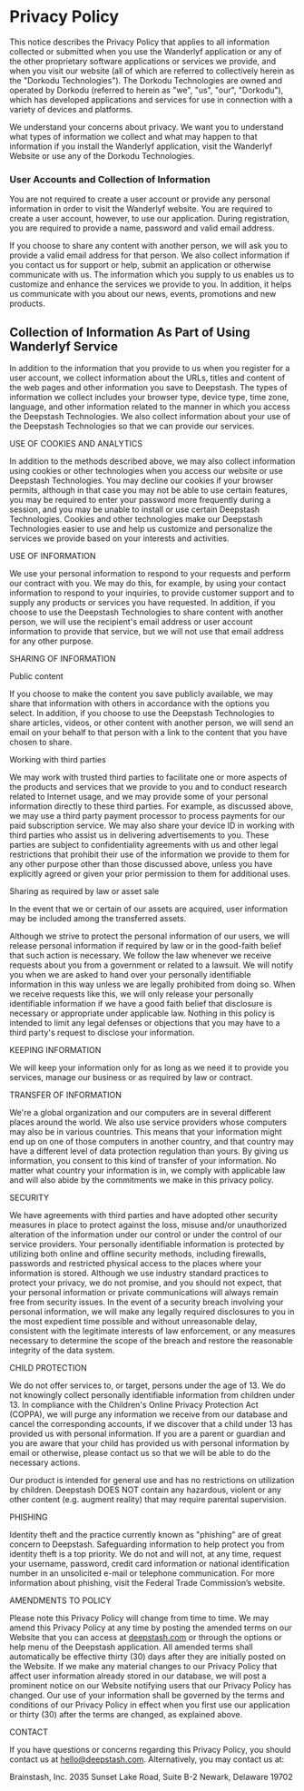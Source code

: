 # Privacy Policy

This notice describes the Privacy Policy that applies to all information collected or submitted when you use the Wanderlyf application or any of the other proprietary software applications or services we provide, and when you visit our website (all of which are referred to collectively herein as the "Dorkodu Technologies"). The Dorkodu Technologies are owned and operated by Dorkodu (referred to herein as "we", "us", "our", "Dorkodu"), which has developed applications and services for use in connection with a variety of devices and platforms.

We understand your concerns about privacy. We want you to understand what types of information we collect and what may happen to that information if you install the Wanderlyf application, visit the Wanderlyf Website or use any of the Dorkodu Technologies.

### User Accounts and Collection of Information

You are not required to create a user account or provide any personal information in order to visit the Wanderlyf website. You are required to create a user account, however, to use our application. During registration, you are required to provide a name, password and valid email address.

If you choose to share any content with another person, we will ask you to provide a valid email address for that person. We also collect information if you contact us for support or help, submit an application or otherwise communicate with us. The information which you supply to us enables us to customize and enhance the services we provide to you. In addition, it helps us communicate with you about our news, events, promotions and new products.

## Collection of Information As Part of Using Wanderlyf Service

In addition to the information that you provide to us when you register for a user account, we collect information about the URLs, titles and content of the web pages and other information you save to Deepstash. The types of information we collect includes your browser type, device type, time zone, language, and other information related to the manner in which you access the Deepstash Technologies. We also collect information about your use of the Deepstash Technologies so that we can provide our services.

USE OF COOKIES AND ANALYTICS

In addition to the methods described above, we may also collect information using cookies or other technologies when you access our website or use Deepstash Technologies. You may decline our cookies if your browser permits, although in that case you may not be able to use certain features, you may be required to enter your password more frequently during a session, and you may be unable to install or use certain Deepstash Technologies. Cookies and other technologies make our Deepstash Technologies easier to use and help us customize and personalize the services we provide based on your interests and activities.

USE OF INFORMATION

We use your personal information to respond to your requests and perform our contract with you. We may do this, for example, by using your contact information to respond to your inquiries, to provide customer support and to supply any products or services you have requested. In addition, if you choose to use the Deepstash Technologies to share content with another person, we will use the recipient's email address or user account information to provide that service, but we will not use that email address for any other purpose.

SHARING OF INFORMATION

Public content

If you choose to make the content you save publicly available, we may share that information with others in accordance with the options you select. In addition, if you choose to use the Deepstash Technologies to share articles, videos, or other content with another person, we will send an email on your behalf to that person with a link to the content that you have chosen to share.

Working with third parties

We may work with trusted third parties to facilitate one or more aspects of the products and services that we provide to you and to conduct research related to Internet usage, and we may provide some of your personal information directly to these third parties. For example, as discussed above, we may use a third party payment processor to process payments for our paid subscription service. We may also share your device ID in working with third parties who assist us in delivering advertisements to you. These parties are subject to confidentiality agreements with us and other legal restrictions that prohibit their use of the information we provide to them for any other purpose other than those discussed above, unless you have explicitly agreed or given your prior permission to them for additional uses.

Sharing as required by law or asset sale

In the event that we or certain of our assets are acquired, user information may be included among the transferred assets.

Although we strive to protect the personal information of our users, we will release personal information if required by law or in the good-faith belief that such action is necessary. We follow the law whenever we receive requests about you from a government or related to a lawsuit. We will notify you when we are asked to hand over your personally identifiable information in this way unless we are legally prohibited from doing so. When we receive requests like this, we will only release your personally identifiable information if we have a good faith belief that disclosure is necessary or appropriate under applicable law. Nothing in this policy is intended to limit any legal defenses or objections that you may have to a third party's request to disclose your information.

KEEPING INFORMATION

We will keep your information only for as long as we need it to provide you services, manage our business or as required by law or contract.

TRANSFER OF INFORMATION

We're a global organization and our computers are in several different places around the world. We also use service providers whose computers may also be in various countries. This means that your information might end up on one of those computers in another country, and that country may have a different level of data protection regulation than yours. By giving us information, you consent to this kind of transfer of your information. No matter what country your information is in, we comply with applicable law and will also abide by the commitments we make in this privacy policy.

SECURITY

We have agreements with third parties and have adopted other security measures in place to protect against the loss, misuse and/or unauthorized alteration of the information under our control or under the control of our service providers. Your personally identifiable information is protected by utilizing both online and offline security methods, including firewalls, passwords and restricted physical access to the places where your information is stored. Although we use industry standard practices to protect your privacy, we do not promise, and you should not expect, that your personal information or private communications will always remain free from security issues. In the event of a security breach involving your personal information, we will make any legally required disclosures to you in the most expedient time possible and without unreasonable delay, consistent with the legitimate interests of law enforcement, or any measures necessary to determine the scope of the breach and restore the reasonable integrity of the data system.

CHILD PROTECTION

We do not offer services to, or target, persons under the age of 13. We do not knowingly collect personally identifiable information from children under 13. In compliance with the Children's Online Privacy Protection Act (COPPA), we will purge any information we receive from our database and cancel the corresponding accounts, if we discover that a child under 13 has provided us with personal information. If you are a parent or guardian and you are aware that your child has provided us with personal information by email or otherwise, please contact us so that we will be able to do the necessary actions.

Our product is intended for general use and has no restrictions on utilization by children. Deepstash DOES NOT contain any hazardous, violent or any other content (e.g. augment reality) that may require parental supervision.

PHISHING

Identity theft and the practice currently known as "phishing" are of great concern to Deepstash. Safeguarding information to help protect you from identity theft is a top priority. We do not and will not, at any time, request your username, password, credit card information or national identification number in an unsolicited e-mail or telephone communication. For more information about phishing, visit the Federal Trade Commission’s website.

AMENDMENTS TO POLICY

Please note this Privacy Policy will change from time to time. We may amend this Privacy Policy at any time by posting the amended terms on our Website that you can access at [deepstash.com](https://deepstash.com/) or through the options or help menu of the Deepstash application. All amended terms shall automatically be effective thirty (30) days after they are initially posted on the Website. If we make any material changes to our Privacy Policy that affect user information already stored in our database, we will post a prominent notice on our Website notifying users that our Privacy Policy has changed. Our use of your information shall be governed by the terms and conditions of our Privacy Policy in effect when you first use our application or thirty (30) after the terms are changed, as explained above.

CONTACT

If you have questions or concerns regarding this Privacy Policy, you should contact us at [hello@deepstash.com](mailto:hello@deepstash.com). Alternatively, you may contact us at:



Brainstash, Inc.
2035 Sunset Lake Road, Suite B-2
Newark, Delaware 19702